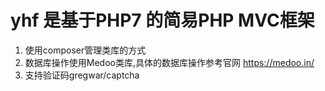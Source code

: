 # yhf 是基于PHP7 的简易PHP MVC框架

1. 使用composer管理类库的方式
2. 数据库操作使用Medoo类库,具体的数据库操作参考官网 https://medoo.in/
3. 支持验证码gregwar/captcha